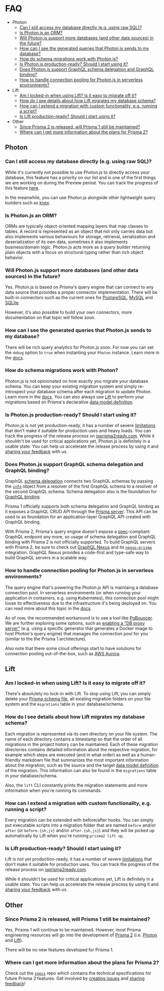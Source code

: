 # FAQ

- Photon
  - [Can I still access my database directly (e.g. using raw SQL)?](#can-i-still-access-my-database-directly-eg-using-raw-sql)
  - [Is Photon.js an ORM?](#is-photonjs-an-orm)
  - [Will Photon.js support more databases (and other data sources) in the future?](#will-photonjs-support-more-databases-and-other-data-sources-in-the-future)
  - [How can I see the generated queries that Photon.js sends to my database?](#how-can-i-see-the-generated-queries-that-photonjs-sends-to-my-database)
  - [How do schema migrations work with Photon.js?](#how-do-schema-migrations-work-with-photonjs)
  - [Is Photon.js production-ready? Should I start using it?](#is-photonjs-production-ready-should-i-start-using-it)
  - [Does Photon.js support GraphQL schema delegation and GraphQL binding?](#does-photonjs-support-graphql-schema-delegation-and-graphql-binding)
  - [How to handle connection pooling for Photon.js in serverless environments?](#how-to-handle-connection-pooling-for-photonjs-in-serverless-environments)
- Lift
  - [Am I locked-in when using Lift? Is it easy to migrate off it?](#am-i-locked-in-when-using-lift-is-it-easy-to-migrate-off-it)
  - [How do I see details about how Lift migrates my database schema?](#how-do-i-see-details-about-how-lift-migrates-my-database-schema)
  - [How can I extend a migration with custom functionality, e.g. running a script?](#how-can-i-extend-a-migration-with-custom-functionality-eg-running-a-script)
  - [Is Lift production-ready? Should I start using it?](#is-lift-production-ready-should-i-start-using-it)
- Other
  - [Since Prisma 2 is released, will Prisma 1 still be maintained?](#since-prisma-2-is-released-will-prisma-1-still-be-maintained)
  - [Where can I get more information about the plans for Prisma 2?](#where-can-i-get-more-information-about-the-plans-for-prisma-2)

## Photon

### Can I still access my database directly (e.g. using raw SQL)?

While it's currently not possible to use Photon.js to directly access your database, this feature has a priority on our list and is one of the first things we are working on during the Preview period. You can track the progress of this feature [here](https://github.com/prisma/photonjs/issues/10).

In the meanwhile, you can use Photon.js alongside other lightweight query builders such as [knex](https://www.github.com/tgriesser/knex).

### Is Photon.js an ORM?

ORMs are typically object-oriented mapping layers that map classes to tables. A record is represented as an object that not only carries data but also implements various behaviours for storage, retrieval,
serialization and deserialization of its own data, sometimes it also implements business/domain logic.
Photon.js acts more as a _query builder_ returning plain objects with a focus on structural typing rather than rich object behavior.

### Will Photon.js support more databases (and other data sources) in the future?

Yes. Photon.js is based on Prisma's query engine that can connect to any data source that provides a proper connector implementation. There will be built-in connectors such as the current ones for [PostgreSQL](./core/connectors/postgresql.md), [MySQL](./core/connectors/mysql.md) and [SQLite](./core/connectors/sqlite.md).

However, it's also possible to build your own connectors, more documentation on that topic will follow soon.

### How can I see the generated queries that Photon.js sends to my database?

There will be rich query analytics for Photon.js soon. For now you can set the `debug` option to `true` when instanting your `Photon` instance. Learn more in the [docs](./photon/api.md#debugging).

### How do schema migrations work with Photon?

Photon.js is not opinionated on how exactly you migrate your database schema. You can keep your existing migration system and simply re-introspect your database schema after each migration to update Photon. Learn more in the [docs](./photon/use-only-photon.md). You can also always use [Lift](https://lift.prisma.io) to perform your migrations based on Prisma's declarative [data model definition](./data-modeling.md).

### Is Photon.js production-ready? Should I start using it?

Photon.js is not yet production-ready, it has a number of severe [limitations](./limitations.md) that don't make it suitable for production uses and heavy loads. You can track the progress of the release process on [isprisma2ready.com](https://www.isprisma2ready.com). While it shouldn't be used for critical applications yet, Photon.js is definitely in a usable state. You can help us accelerate the release process by using it and [sharing your feedback](./prisma2-feedback.md) with us.

### Does Photon.js support GraphQL schema delegation and GraphQL binding?

GraphQL [schema delegation](https://www.prisma.io/blog/graphql-schema-stitching-explained-schema-delegation-4c6caf468405/) connects two GraphQL schemas by passing the [`info`](https://www.prisma.io/blog/graphql-server-basics-demystifying-the-info-argument-in-graphql-resolvers-6f26249f613a/) object from a resolver of the first GraphQL schema to a resolver of the second GraphQL schema. Schema delegation also is the foundation for [GraphQL binding](https://github.com/graphql-binding/graphql-binding).

Prisma 1 officially supports both schema delegation and GraphQL binding as it exposes a GraphQL CRUD API through the [Prisma server](https://www.prisma.io/docs/prisma-server/). This API can be used to as foundation for an application-layer GraphQL API created with GraphQL binding.

With Prisma 2, Prisma's query engine doesn't expose a [spec](https://graphql.github.io/graphql-spec/June2018/)-compliant GraphQL endpoint any more, so usage of schema delegation and GraphQL binding with Prisma 2 is not officially supported. To build GraphQL servers with Prisma 2, be sure to check out [GraphQL Nexus](https://nexus.js.org/) and its [`nexus-prisma`](https://nexus.js.org/docs/database-access-with-prisma-v2) integration. GraphQL Nexus provides a code-first and type-safe way to build GraphQL servers in a scalable way.

### How to handle connection pooling for Photon.js in serverless environments?

The query engine that's powering the Photon.js API is maintaing a database connection pool. In serverless environments (or when running your application in containers, e.g. using Kubernetes), this connection pool might loose its effectiveness due to the infrastructure it's being deployed on. You can read more about this topic in the [docs](./photon/deployment.md).

As of now, the recommended workaround is to use a tool like [PgBouncer](https://pgbouncer.github.io/faq.html). We are further exploring some options, such as [enabling a "DB proxy server"](https://github.com/prisma/prisma2/issues/370) (e.g. using a specific generator that generates a Docker image to host Photon's query engine) that manages the connection pool for you (similar to the the Prisma 1 architecture).

Also note that there some cloud offerings start to have solutions for connection pooling out-of-the-box, such as [AWS Aurora](https://aws.amazon.com/blogs/aws/new-data-api-for-amazon-aurora-serverless/).

## Lift

### Am I locked-in when using Lift? Is it easy to migrate off it?

There's absolutely no lock-in with Lift. To stop using Lift, you can simply delete your [Prisma schema file](./prisma-schema-file.md), all existing migration folders on your file system and the `migrations` table in your database/schema.

### How do I see details about how Lift migrates my database schema?

Each migration is represented via its own directory on your file system. The name of each directory contains a timestamp so that the order of all migrations in the project history can be maintained. Each of these migration directories contains detailed information about the respective migration, for example which steps are executed (and in what order) as well as a human-friendly markdown file that summarizes the most important information about the migration, such as the source and the target [data model definition](./data-modeling.md#data-model-definition) of the migration. This information can also be found in the `migrations` table in your database/schema.

Also, the `lift` CLI constantly prints the migration statements and more information when you're running its commands.

### How can I extend a migration with custom functionality, e.g. running a script?

Every migration can be extended with before/after hooks. You can simply put executable scripts into a migration folder that are named `before` and/or `after` (or `before.{sh,js}` and/or `after.{sh,js}`) and they will be picked up automatically by Lift when you're running `prisma2 lift up`.

### Is Lift production-ready? Should I start using it?

Lift is not yet production-ready, it has a number of severe [limitations](./limitations.md) that don't make it suitable for production uses. You can track the progress of the release process on [isprisma2ready.com](https://www.isprisma2ready.com).

While it shouldn't be used for critical applications yet, Lift is definitely in a usable state. You can help us accelerate the release process by using it and [sharing your feedback](./prisma2-feedback.md) with us.

## Other

### Since Prisma 2 is released, will Prisma 1 still be maintained?

Yes, Prisma 1 will continue to be maintained. However, most Prisma engineering resources will go into the development of [Prisma 2](https://github.com/prisma/prisma2) (i.e. [Photon](https://photonjs.prisma.io/) and [Lift](https://lift.prisma.io/)).

There will be no new features developed for Prisma 1.

### Where can I get more information about the plans for Prisma 2?

Check out the [`specs`](https://github.com/prisma/specs) repo which contains the technical specifications for future Prisma 2 features. Get involved by [creating issues](https://github.com/prisma/prisma2/issues) and [sharing feedback](./prisma2-feedback)!
